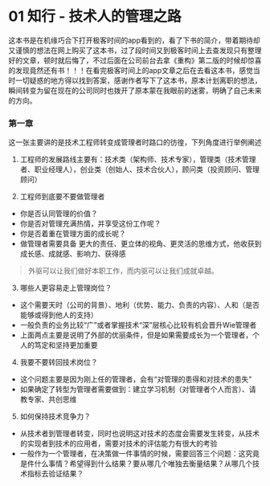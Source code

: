# 01 知行 - 技术人的管理之路

这本书是在机缘巧合下打开极客时间的app看到的，看了下书的简介，带着期待却又谨慎的想法在网上购买了这本书，过了段时间又到极客时间上去查发现只有整理好的文章，顿时就后悔了，不过后面在公司前台去拿《重构》第二版的时候却惊喜的发现竟然还有书！！！在看完极客时间上的app文章之后在去看这本书，感觉当时一切疑惑的地方得以找到答案，感谢作者写下了这本书，原本计划离职的想法，瞬间转变为留在现在的公司同时也拨开了原本蒙在我眼前的迷雾，明确了自己未来的方向。

### 第一章
这一张主要讲的是技术工程师转变成管理者时路口的彷徨，下列角度进行举例阐述

1. 工程师的发展路线主要有：技术类（架构师、技术专家），管理类（技术管理者、职业经理人），创业类（创始人、技术合伙人），顾问类（投资顾问、管理顾问）

2. 工程师到底要不要做管理者
  - 你是否认同管理的价值？
  - 你是否对管理充满热情，并享受这份工作呢？
  - 你是否着重在管理方面的成长呢？
  - 做管理者需要具备 更大的责任、更立体的视角、更灵活的思维方式，他收获到成长感、成就感、影响力、获得感
> 外驱可以让我们做好本职工作，而内驱可以让我们成就卓越。

3. 哪些人更容易走上管理岗位？
  - 这个需要天时（公司的背景）、地利（优势、能力、负责的内容）、人和（是否能够或得到他人的支持）
  - 一般负责的业务比较“广”或者掌握技术“深”层核心比较有机会晋升Wie管理者
  - 上面两点主要是说明了外部的优丽条件，但是如果需要成长为一个管理者，个人的笃定和坚持更加重要

4. 我要不要转回技术岗位？
  - 这个问题主要是因为刚上任的管理者，会有“对管理的患得和对技术的患失”
  - 如果确定了转型为管理者需要做到：建立学习机制（对管理者个人而言）、请教专家、共创思维

5. 如何保持技术竞争力？
  - 从技术者到管理者转变，同时也说明这对技术的态度会需要发生转变，从技术的实现者到技术的应用者，需要对技术的评估能力有很大的考验
  - 一般作为一个管理者，在决策做一件事情的时候，需要回答三个问题：这究竟是件什么事情？希望得到什么结果？要从哪几个唯独去衡量结果？从哪几个技术指标去验证结果？
